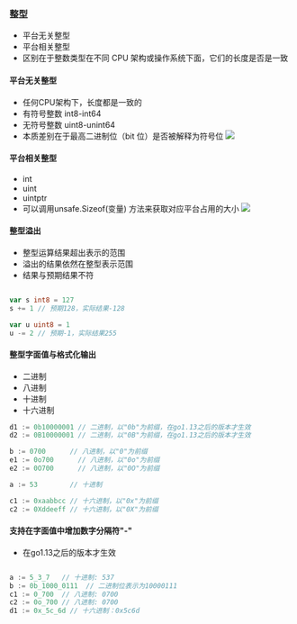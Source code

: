 ### 整型
- 平台无关整型
- 平台相关整型
- 区别在于整数类型在不同 CPU 架构或操作系统下面，它们的长度是否是一致

#### 平台无关整型
- 任何CPU架构下，长度都是一致的
- 有符号整数 int8-int64
- 无符号整数 uint8-unint64
- 本质差别在于最高二进制位（bit 位）是否被解释为符号位
![](/images/golang/zhengxing1.jpg)

#### 平台相关整型
- int
- uint
- uintptr
- 可以调用unsafe.Sizeof(变量) 方法来获取对应平台占用的大小
![](/images/golang/zhengxing2.jpg)

#### 整型溢出
- 整型运算结果超出表示的范围
- 溢出的结果依然在整型表示范围
- 结果与预期结果不符
```go

var s int8 = 127
s += 1 // 预期128，实际结果-128

var u uint8 = 1
u -= 2 // 预期-1，实际结果255
```

#### 整型字面值与格式化输出
- 二进制
- 八进制
- 十进制
- 十六进制
```go
d1 := 0b10000001 // 二进制，以"0b"为前缀，在go1.13之后的版本才生效
d2 := 0B10000001 // 二进制，以"0B"为前缀，在go1.13之后的版本才生效

b := 0700      // 八进制，以"0"为前缀
e1 := 0o700      // 八进制，以"0o"为前缀
e2 := 0O700      // 八进制，以"0O"为前缀

a := 53        // 十进制

c1 := 0xaabbcc // 十六进制，以"0x"为前缀
c2 := 0Xddeeff // 十六进制，以"0X"为前缀

```

#### 支持在字面值中增加数字分隔符"-"
- 在go1.13之后的版本才生效
```go

a := 5_3_7   // 十进制: 537
b := 0b_1000_0111  // 二进制位表示为10000111 
c1 := 0_700  // 八进制: 0700
c2 := 0o_700 // 八进制: 0700
d1 := 0x_5c_6d // 十六进制：0x5c6d
```